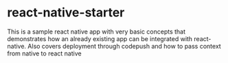 # react-native-starter
This is a sample react native app with very basic concepts that demonstrates how an already existing app can be integrated with react-native. Also covers deployment through codepush and how to pass context from native to react native 
